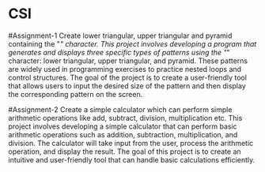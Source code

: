 # CSI
#Assignment-1
Create lower triangular, upper triangular and pyramid containing the "*" character.
This project involves developing a program that generates and displays three specific types of patterns using the "*" character: lower triangular, upper triangular, and pyramid. These patterns are widely used in programming exercises to practice nested loops and control structures. The goal of the project is to create a user-friendly tool that allows users to input the desired size of the pattern and then display the corresponding pattern on the screen.

#Assignment-2
Create a simple calculator which can perform simple arithmetic operations like add, subtract, division, multiplication etc.
This project involves developing a simple calculator that can perform basic arithmetic operations such as addition, subtraction, multiplication, and division. The calculator will take input from the user, process the arithmetic operation, and display the result. The goal of this project is to create an intuitive and user-friendly tool that can handle basic calculations efficiently.
